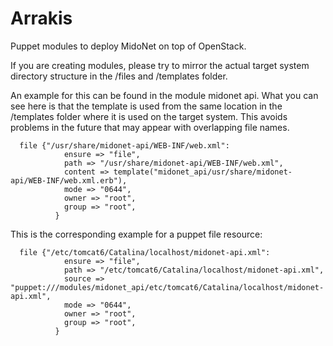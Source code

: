 Arrakis
=======

Puppet modules to deploy MidoNet on top of OpenStack.

If you are creating modules, please try to mirror the actual target system directory structure in the /files and /templates folder.

An example for this can be found in the module midonet api.
What you can see here is that the template is used from the same location in the /templates folder where it is used on the target system.  This avoids problems in the future that may appear with overlapping file names.
```
  file {"/usr/share/midonet-api/WEB-INF/web.xml":
            ensure => "file",
            path => "/usr/share/midonet-api/WEB-INF/web.xml",
            content => template("midonet_api/usr/share/midonet-api/WEB-INF/web.xml.erb"),
            mode => "0644",
            owner => "root",
            group => "root",
          }
```

This is the corresponding example for a puppet file resource:
```
  file {"/etc/tomcat6/Catalina/localhost/midonet-api.xml":
            ensure => "file",
            path => "/etc/tomcat6/Catalina/localhost/midonet-api.xml",
            source => "puppet:///modules/midonet_api/etc/tomcat6/Catalina/localhost/midonet-api.xml",
            mode => "0644",
            owner => "root",
            group => "root",
          }
```
